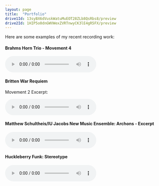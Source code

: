 ```yaml
---
layout: page
title:  "Portfolio"
drive1Id: 13syBX6dVuskWatuMuEOT28ZLb8QsRbs8/preview
drive2Id: 1HIP5o0dnGWVWexZVRTnwyCK3lE4gR5FX/preview
---
```


Here are some examples of my recent recording work:

#### Brahms Horn Trio - Movement 4

<audio class="audio" controls preload>
<source src="//stefanwiebe.com/brahmshorn.mp3"></source>
<source src="//stefanwiebe.com/brahmshorn.ogg"></source>
</audio>


#### Britten War Requiem

Movement 2 Excerpt:

<audio class="audio" controls preload>
<source src="//stefanwiebe.com/britten2.mp3"></source>
<source src="//stefanwiebe.com/britten2.ogg"></source>
</audio>


#### Matthew Schultheis/IU Jacobs New Music Ensemble: Archons - Excerpt

<audio class="audio" controls preload>
<source src="//stefanwiebe.com/archons.mp3"></source>
<source src="//stefanwiebe.com/archons.ogg"></source>
</audio>


#### Huckleberry Funk: Stereotype

<audio class="audio" controls preload>
<source src="//stefanwiebe.com/Stereotype.mp3"></source>
<source src="//stefanwiebe.com/Stereotype.ogg"></source>
</audio>

